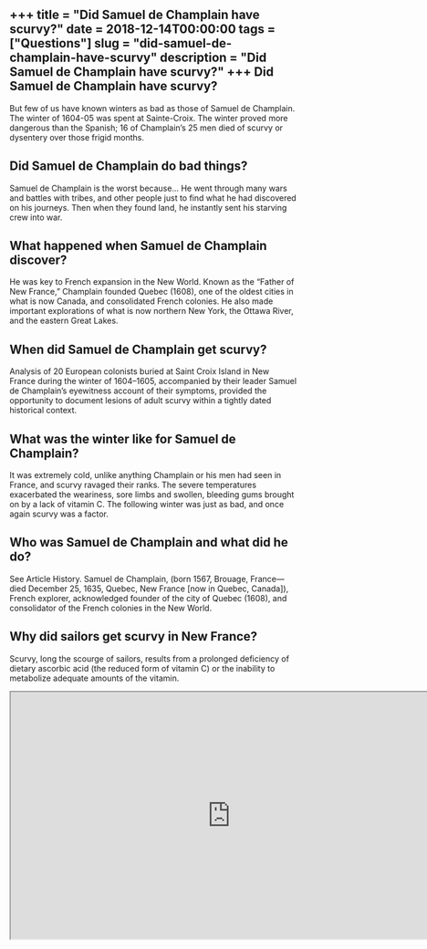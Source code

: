 +++
title = "Did Samuel de Champlain have scurvy?"
date = 2018-12-14T00:00:00
tags = ["Questions"]
slug = "did-samuel-de-champlain-have-scurvy"
description = "Did Samuel de Champlain have scurvy?"
+++
Did Samuel de Champlain have scurvy?
------------------------------------

But few of us have known winters as bad as those of Samuel de Champlain. The winter of 1604-05 was spent at Sainte-Croix. The winter proved more dangerous than the Spanish; 16 of Champlain’s 25 men died of scurvy or dysentery over those frigid months.

Did Samuel de Champlain do bad things?
--------------------------------------

Samuel de Champlain is the worst because… He went through many wars and battles with tribes, and other people just to find what he had discovered on his journeys. Then when they found land, he instantly sent his starving crew into war.

What happened when Samuel de Champlain discover?
------------------------------------------------

He was key to French expansion in the New World. Known as the “Father of New France,” Champlain founded Quebec (1608), one of the oldest cities in what is now Canada, and consolidated French colonies. He also made important explorations of what is now northern New York, the Ottawa River, and the eastern Great Lakes.

When did Samuel de Champlain get scurvy?
----------------------------------------

Analysis of 20 European colonists buried at Saint Croix Island in New France during the winter of 1604–1605, accompanied by their leader Samuel de Champlain’s eyewitness account of their symptoms, provided the opportunity to document lesions of adult scurvy within a tightly dated historical context.

What was the winter like for Samuel de Champlain?
-------------------------------------------------

It was extremely cold, unlike anything Champlain or his men had seen in France, and scurvy ravaged their ranks. The severe temperatures exacerbated the weariness, sore limbs and swollen, bleeding gums brought on by a lack of vitamin C. The following winter was just as bad, and once again scurvy was a factor.

Who was Samuel de Champlain and what did he do?
-----------------------------------------------

See Article History. Samuel de Champlain, (born 1567, Brouage, France—died December 25, 1635, Quebec, New France \[now in Quebec, Canada\]), French explorer, acknowledged founder of the city of Quebec (1608), and consolidator of the French colonies in the New World.

Why did sailors get scurvy in New France?
-----------------------------------------

Scurvy, long the scourge of sailors, results from a prolonged deficiency of dietary ascorbic acid (the reduced form of vitamin C) or the inability to metabolize adequate amounts of the vitamin.

<iframe allow="accelerometer; autoplay; clipboard-write; encrypted-media; gyroscope; picture-in-picture" allowfullscreen="" class="__youtube_prefs__  epyt-is-override  no-lazyload" data-no-lazy="1" data-origheight="433" data-origwidth="770" data-skipgform_ajax_framebjll="" height="433" id="_ytid_15629" loading="lazy" src="https://www.youtube.com/embed/5JbmGhS84WM?enablejsapi=1&autoplay=0&cc_load_policy=0&cc_lang_pref=&iv_load_policy=1&loop=0&modestbranding=0&rel=1&fs=1&playsinline=0&autohide=2&theme=dark&color=red&controls=1&" title="YouTube player" width="770"></iframe>